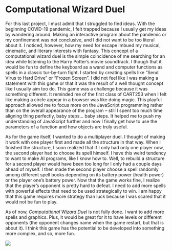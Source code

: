 # Computational Wizard Duel
For this last project, I must admit that I struggled to find ideas. With the beginning COVID-19 pandemic, I felt trapped because I usually get my ideas by wandering around. Making an interactive program about the pandemic or my confinement was not conclusive, and I did not want to be too literal about it. I noticed, however, how my need for escape imbued my musical, cinematic, and literary interests with fantasy. This concept of a computational wizard duel is the simple coincidence of me searching for an idea while listening to the Harry Potter’s movie soundtrack. I though that it would be fun to define the keyboard as a wand and computer functions as spells in a classic tur-by-turn fight. I started by creating spells like “Send Virus to Hard Drive” or “Frozen Screen”. I did not feel like I was making a statement with this game or that it was the result of a well thought concept like I usually aim too do. This game was a challenge because it was something different. It reminded me of the first class of CART253 when I felt like making a circle appear in a browser was like doing magic. This playful approach allowed me to focus more on the JavaScript programming rather than on the overall appearance of the program – still I spent too much time aligning thing perfectly, baby steps… baby steps. It helped me to push my understanding of JavaScript further and now I finally get how to use the parameters of a function and how objects are truly useful.

As for the game itself, I wanted to do a multiplayer duel. I thought of making it work with one player first and made all the structure in that way. When I finished the structure, I soon realized that if I only had only one player now, the second player had to choose its spell himself. I have this weird tendency to want to make AI programs, like I know how to. Well, to rebuild a structure for a second player would have been too long for I only had a couple days ahead of myself. I then made the second player choose a spell randomly among different spell books depending on its battery power (health power) or the player one’s battery power. Now that the game works fine, I realize that the player’s opponent is pretty hard to defeat. I need to add more spells with powerful effects that need to be used strategically to win. I am happy that this game requires more strategy than luck because I was scared that it would not be fun to play.

As of now, *Computational Wizard Duel* is not fully done. I want to add more spells and graphics. Plus, it would be great for it to have levels or different opponents (the opponent changes name when the game restart, but that is about it). I think this game has the potential to be developed into something more complex, and so, more fun.  

![](https://i0.wp.com/movieplus.news/wp-content/uploads/2019/10/10-Most-Epic-Wizard-Duels-In-Harry-Potter-Movies-ScreenRant.jpg?w=1500&ssl=1)
